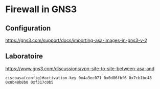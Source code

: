 # Firewall in GNS3

## Configuration

https://gns3.com/support/docs/importing-asa-images-in-gns3-v-2

## Laboratoire

https://www.gns3.com/discussions/vpn-site-to-site-between-asa-and

```
ciscoasa(config)#activation-key 0x4a3ec071 0x0d86fbf6 0x7cb1bc48 0x8b48b8b0 0xf317c0b5
```

